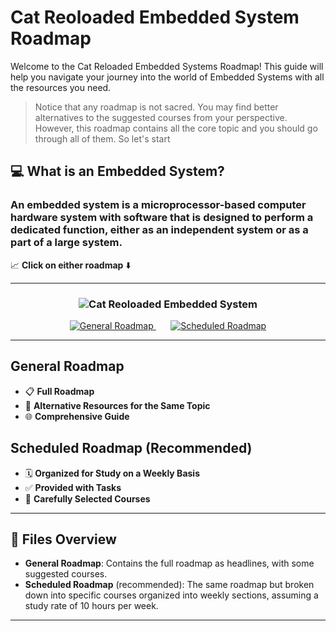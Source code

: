 # Cat Reoloaded Embedded System Roadmap

Welcome to the Cat Reloaded Embedded Systems Roadmap! This guide will help you navigate your journey into the world of Embedded Systems with all the resources you need.
> Notice that any roadmap is not sacred. You may find better alternatives to the suggested courses from your perspective. However, this roadmap contains all the core topic and you should go through all of them.
So let's start


 ## :computer: What is an Embedded System?
### An embedded system is a microprocessor-based computer hardware system with software that is designed to perform a dedicated function, either as an independent system or as a part of a large system.

 
📈 **Click on either roadmap** ⬇️

---

<div align="center">
  
### ![Cat Reoloaded Embedded System](https://img.shields.io/badge/Embedded_System-Roadmap-brightgreen)

<a href="#general-roadmap">
  <img src="https://img.shields.io/badge/General%20Roadmap-Purple?style=for-the-badge&logo=data:image/svg+xml;base64,..." alt="General Roadmap" />
</a>
&nbsp;&nbsp;&nbsp;&nbsp;&nbsp;
<a href="#scheduled-roadmap">
  <img src="https://img.shields.io/badge/Scheduled%20Roadmap-Blue?style=for-the-badge&logo=data:image/svg+xml;base64,..." alt="Scheduled Roadmap" />
</a>

</div>

---

## General Roadmap

- 📋 **Full Roadmap**
- 🔄 **Alternative Resources for the Same Topic**
- 🌐 **Comprehensive Guide**

## Scheduled Roadmap (Recommended)

- 🗓️ **Organized for Study on a Weekly Basis**
- ✅ **Provided with Tasks**
- 🎯 **Carefully Selected Courses**

---

## 📂 Files Overview

- **General Roadmap**: Contains the full roadmap as headlines, with some suggested courses.
- **Scheduled Roadmap** (recommended): The same roadmap but broken down into specific courses organized into weekly sections, assuming a study rate of 10 hours per week.

---
